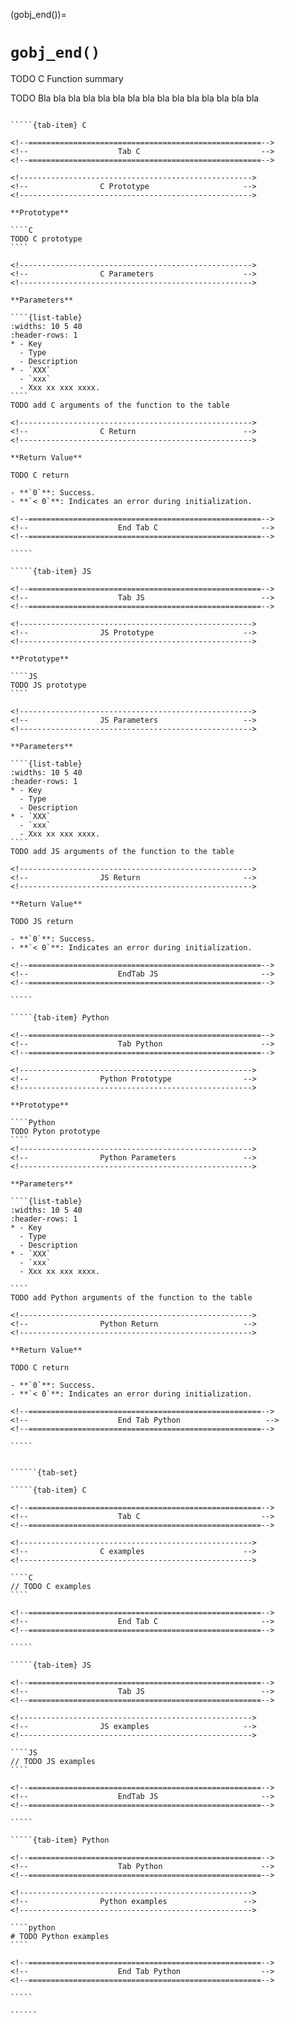 <!-- ============================================================== -->
(gobj_end())=
# `gobj_end()`
<!-- ============================================================== -->

TODO C Function summary

TODO Bla bla bla bla bla bla bla bla bla bla bla bla bla bla bla

<!------------------------------------------------------------>
<!--                    Prototypes                          -->
<!------------------------------------------------------------>

``````{tab-set}

`````{tab-item} C

<!--====================================================-->
<!--                    Tab C                           -->
<!--====================================================-->

<!---------------------------------------------------->
<!--                C Prototype                     -->
<!---------------------------------------------------->

**Prototype**

````C
TODO C prototype
````

<!---------------------------------------------------->
<!--                C Parameters                    -->
<!---------------------------------------------------->

**Parameters**

````{list-table}
:widths: 10 5 40
:header-rows: 1
* - Key
  - Type
  - Description
* - `XXX`
  - `xxx`
  - Xxx xx xxx xxxx.
````
TODO add C arguments of the function to the table

<!---------------------------------------------------->
<!--                C Return                        -->
<!---------------------------------------------------->

**Return Value**

TODO C return
 
- **`0`**: Success.
- **`< 0`**: Indicates an error during initialization.

<!--====================================================-->
<!--                    End Tab C                       -->
<!--====================================================-->

`````

`````{tab-item} JS

<!--====================================================-->
<!--                    Tab JS                          -->
<!--====================================================-->

<!---------------------------------------------------->
<!--                JS Prototype                    -->
<!---------------------------------------------------->

**Prototype**

````JS
TODO JS prototype
````

<!---------------------------------------------------->
<!--                JS Parameters                   -->
<!---------------------------------------------------->

**Parameters**

````{list-table}
:widths: 10 5 40
:header-rows: 1
* - Key
  - Type
  - Description
* - `XXX`
  - `xxx`
  - Xxx xx xxx xxxx.
````
TODO add JS arguments of the function to the table

<!---------------------------------------------------->
<!--                JS Return                       -->
<!---------------------------------------------------->

**Return Value**

TODO JS return

- **`0`**: Success.
- **`< 0`**: Indicates an error during initialization.

<!--====================================================-->
<!--                    EndTab JS                       -->
<!--====================================================-->

`````

`````{tab-item} Python

<!--====================================================-->
<!--                    Tab Python                      -->
<!--====================================================-->

<!---------------------------------------------------->
<!--                Python Prototype                -->
<!---------------------------------------------------->

**Prototype**

````Python
TODO Pyton prototype
````
<!---------------------------------------------------->
<!--                Python Parameters               -->
<!---------------------------------------------------->

**Parameters**

````{list-table}
:widths: 10 5 40
:header-rows: 1
* - Key
  - Type
  - Description
* - `XXX`
  - `xxx`
  - Xxx xx xxx xxxx.

````
TODO add Python arguments of the function to the table

<!---------------------------------------------------->
<!--                Python Return                   -->
<!---------------------------------------------------->

**Return Value**

TODO C return

- **`0`**: Success.
- **`< 0`**: Indicates an error during initialization.

<!--====================================================-->
<!--                    End Tab Python                   -->
<!--====================================================-->

`````

``````

<!------------------------------------------------------------>
<!--                    Examples                            -->
<!------------------------------------------------------------>

```````{dropdown} Examples

``````{tab-set}

`````{tab-item} C

<!--====================================================-->
<!--                    Tab C                           -->
<!--====================================================-->

<!---------------------------------------------------->
<!--                C examples                      -->
<!---------------------------------------------------->

````C
// TODO C examples
````

<!--====================================================-->
<!--                    End Tab C                       -->
<!--====================================================-->

`````

`````{tab-item} JS

<!--====================================================-->
<!--                    Tab JS                          -->
<!--====================================================-->

<!---------------------------------------------------->
<!--                JS examples                     -->
<!---------------------------------------------------->

````JS
// TODO JS examples
````

<!--====================================================-->
<!--                    EndTab JS                       -->
<!--====================================================-->

`````

`````{tab-item} Python

<!--====================================================-->
<!--                    Tab Python                      -->
<!--====================================================-->

<!---------------------------------------------------->
<!--                Python examples                 -->
<!---------------------------------------------------->

````python
# TODO Python examples
````

<!--====================================================-->
<!--                    End Tab Python                  -->
<!--====================================================-->

`````

``````

```````
